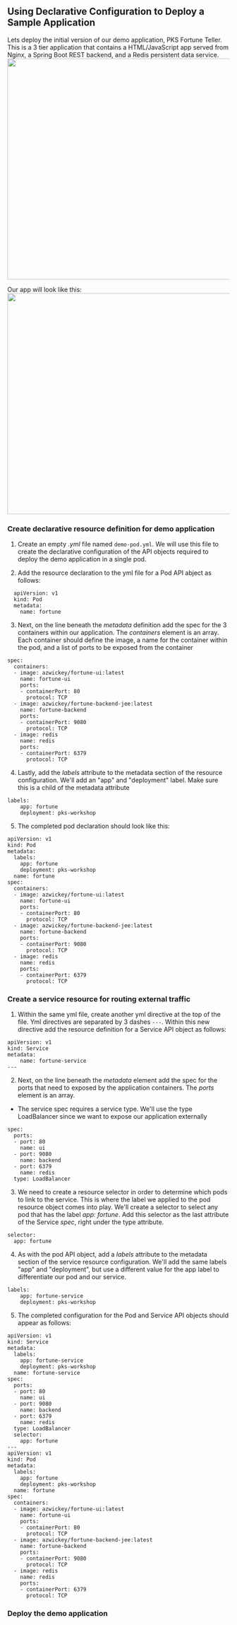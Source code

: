 ## Using Declarative Configuration to Deploy a Sample Application

Lets deploy the initial version of our demo application, PKS Fortune Teller. This is a 3 tier application that contains a HTML/JavaScript app served from Nginx, a Spring Boot REST backend, and a Redis persistent data service.
<img src="/images/02-1.png"  width="1000" height="500">

Our app will look like this:
<img src="/images/02-2.png"  width="1000" height="500">

### Create declarative resource definition for demo application
1. Create an empty _.yml_ file named `demo-pod.yml`. We will use this file to create the declarative configuration of the API objects required to deploy the demo application in a single pod.

2. Add the resource declaration to the yml file for a Pod API abject as follows:
```
  apiVersion: v1
  kind: Pod
  metadata:
    name: fortune
```

3. Next, on the line beneath the _metadata_ definition add the spec for the 3 containers within our application. The _containers_ element is an array. Each container should define the image, a name for the container within the pod, and a list of ports to be exposed from the container
```
spec:
  containers:
  - image: azwickey/fortune-ui:latest
    name: fortune-ui
    ports:
    - containerPort: 80
      protocol: TCP
  - image: azwickey/fortune-backend-jee:latest
    name: fortune-backend
    ports:
    - containerPort: 9080
      protocol: TCP
  - image: redis
    name: redis
    ports:
    - containerPort: 6379
      protocol: TCP
```

4. Lastly, add the _labels_ attribute to the metadata section of the resource configuration. We'll add an "app" and "deployment" label. Make sure this is a child of the metadata attribute
```
labels:
    app: fortune
    deployment: pks-workshop
```

5. The completed pod declaration should look like this:

```
apiVersion: v1
kind: Pod
metadata:
  labels:
    app: fortune
    deployment: pks-workshop
  name: fortune
spec:
  containers:
  - image: azwickey/fortune-ui:latest
    name: fortune-ui
    ports:
    - containerPort: 80
      protocol: TCP
  - image: azwickey/fortune-backend-jee:latest
    name: fortune-backend
    ports:
    - containerPort: 9080
      protocol: TCP
  - image: redis
    name: redis
    ports:
    - containerPort: 6379
      protocol: TCP
```

### Create a service resource for routing external traffic

1. Within the same yml file, create another yml directive at the top of the file. Yml directives are separated by 3 dashes `---`. Within this new directive add the resource definition for a Service API object as follows:
```
apiVersion: v1
kind: Service
metadata:
    name: fortune-service
---
```

2. Next, on the line beneath the _metadata_ element add the spec for the ports that need to exposed by the application containers. The _ports_ element is an array.

- The service spec requires a service type. We'll use the type LoadBalancer since we want to expose our application externally

```
spec:
  ports:
  - port: 80
    name: ui
  - port: 9080
    name: backend
  - port: 6379
    name: redis
  type: LoadBalancer
```

3. We need to create a resource selector in order to determine which pods to link to the service. This is where the label we applied to the pod resource object comes into play. We'll create a selector to select any pod that has the label _app: fortune_. Add this selector as the last attribute of the Service _spec_, right under the type attribute.

```
selector:
  app: fortune
```

4. As with the pod API object, add a _labels_ attribute to the metadata section of the service resource configuration. We'll add the same labels "app" and "deployment", but use a different value for the app label to differentiate our pod and our service.

```
labels:
    app: fortune-service
    deployment: pks-workshop
```

5. The completed configuration for the Pod and Service API objects should appear as follows:

```
apiVersion: v1
kind: Service
metadata:
  labels:
    app: fortune-service
    deployment: pks-workshop
  name: fortune-service
spec:
  ports:
  - port: 80
    name: ui
  - port: 9080
    name: backend
  - port: 6379
    name: redis
  type: LoadBalancer
  selector:
    app: fortune
---
apiVersion: v1
kind: Pod
metadata:
  labels:
    app: fortune
    deployment: pks-workshop
  name: fortune
spec:
  containers:
  - image: azwickey/fortune-ui:latest
    name: fortune-ui
    ports:
    - containerPort: 80
      protocol: TCP
  - image: azwickey/fortune-backend-jee:latest
    name: fortune-backend
    ports:
    - containerPort: 9080
      protocol: TCP
  - image: redis
    name: redis
    ports:
    - containerPort: 6379
      protocol: TCP
```

### Deploy the demo application
